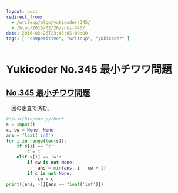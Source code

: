 ```yaml
---
layout: post
redirect_from:
  - /writeup/algo/yukicoder/345/
  - /blog/2016/02/26/yuki-345/
date: 2016-02-26T23:45:05+09:00
tags: [ "competitive", "writeup", "yukicoder" ]
---
```


# Yukicoder No.345 最小チワワ問題

## [No.345 最小チワワ問題](http://yukicoder.me/problems/984)

一回の走査で済む。

``` python
#!/usr/bin/env python3
s = input()
c, cw = None, None
ans = float('inf')
for i in range(len(s)):
    if s[i] == 'c':
        c = i
    elif s[i] == 'w':
        if cw is not None:
            ans = min(ans, i - cw + 1)
        if c is not None:
            cw = c
print([ans, -1][ans == float('inf')])
```
